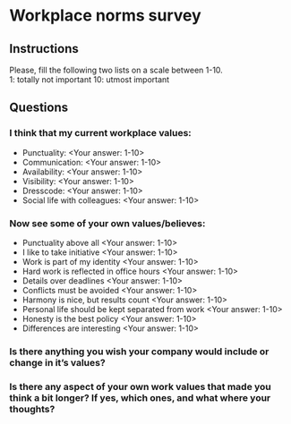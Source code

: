 # Workplace norms survey

## Instructions

Please, fill the following two lists on a scale between 1-10. <br>
1: totally not important 10: utmost important

## Questions

### I think that my current workplace values:
 - Punctuality: <Your answer: 1-10>
 - Communication: <Your answer: 1-10>
 - Availability: <Your answer: 1-10>
 - Visibility: <Your answer: 1-10>
 - Dresscode: <Your answer: 1-10>
 - Social life with colleagues: <Your answer: 1-10>

### Now see some of your own values/believes:

- Punctuality above all <Your answer: 1-10>
- I like to take initiative <Your answer: 1-10>
- Work is part of my identity <Your answer: 1-10>
- Hard work is reflected in office hours <Your answer: 1-10>
- Details over deadlines <Your answer: 1-10>
- Conflicts must be avoided <Your answer: 1-10>
- Harmony is nice, but results count <Your answer: 1-10>
- Personal life should be kept separated from work <Your answer: 1-10>
- Honesty is the best policy <Your answer: 1-10>
- Differences are interesting <Your answer: 1-10>

### Is there anything you wish your company would include or change in it’s values?
<Here comes your answer>

### Is there any aspect of your own work values that made you think a bit longer? If yes, which ones, and what where your thoughts?
<Here comes your answer>
